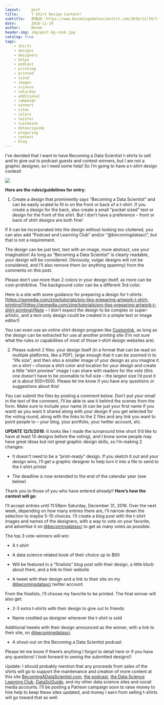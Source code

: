 ```yaml
---
layout:     post
title:      T-Shirt Design Contest!
subtitle:   转载自：https://www.becomingadatascientist.com/2016/11/19/t-shirt-design-contest/
date:       2016-11-19
author:     Renee
header-img: img/post-bg-cook.jpg
catalog: true
tags:
    - shirts
    - designs
    - designers
    - https
    - podcast
    - printing
    - printed
    - sized
    - images
    - science
    - saturday
    - additional
    - campaign
    - winners
    - sites
    - colors
    - twitter
    - customink
    - datasciguide
    - preparing
    - contest
    - blog
---
```


I’ve decided that I want to have Becoming a Data Scientist t-shirts to sell and to give out to podcast guests and contest winners, but I am not a graphic designer, so I need some help! So I’m going to have a t-shirt design contest!

[![](https://www.becomingadatascientist.com/wp-content/uploads/2016/11/15229-illustration-of-a-white-shirt-pv-300x242.png)
](https://www.becomingadatascientist.com/wp-content/uploads/2016/11/15229-illustration-of-a-white-shirt-pv.png)

**Here are the rules/guidelines for entry**:

1. Create a design that prominently says “Becoming a Data Scientist” and can be easily scaled to fit in on the front or back of a t-shirt. If you create a design for the back, also create a small “pocket sized” text or design for the front of the shirt. But I don’t have a preference – front or back of shirt designs are both fine!

If it can be incorporated into the design without looking too cluttered, you can also add “Podcast and Learning Club” and/or “@becomingdatasci”, but that is not a requirement. 

The design can be just text, text with an image, more abstract, use your imagination! As long as “Becoming a Data Scientist” is clearly readable, your design will be considered. Obviously, vulgar designs will not be considered, and I’ll also remove them (or anything spammy) from the comments on this post.

Please don’t use more than 2 colors in your design itself, as more can be cost-prohibitive. The background color can be a different 3rd color.

Here is a site with some guidance for preparing a design for t-shirts: [https://gomedia.com/zine/tutorials/pro-tips-preparing-artwork-t-shirt-printing/](https://gomedia.com/zine/tutorials/pro-tips-preparing-artwork-t-shirt-printing)(Note – I don’t expect the design to be complex or super-artistic, and a text-only design could be created in a simple text or image editor!)

You can even use an online shirt design program like [CustomInk](https://www.customink.com/services/t-shirt-maker), as long as the design can be extracted for use at another printing site (I’m not sure what the rules or capabilities of most of those t-shirt design websites are).

2. Please submit 2 files: your design itself (in a format that can be read on multiple platforms, like a PDF), large enough that it can be zoomed in to “life size”, and then also a smaller image of your design as you imagine it on a shirt – choose a shirt color and location for your design and create a little “shirt preview” image I can share with readers for the vote (this one doesn’t have to be zoomable to full size – the largest size I’d post it at is about 500×500). Please let me know if you have any questions or suggestions about this!

You can submit the files by posting a comment below. Don’t put your email in the text of the comment, I’ll be able to see it behind the scenes from the form. Make sure to include your name (it can be just your first name if you want) as you want it shared along with your design if you get selected for the voting round, along with the links to the 2 files and any link you want to point people to – your blog, your portfolio, your twitter account, etc.

**UPDATE 12/5/2016**: It looks like I made the turnaround time short (I’d like to have at least 10 designs before the voting), and I know some people may have great ideas but not great graphic design skills, so I’m making 2 changes:

- It doesn’t need to be a “print-ready” design. If you sketch it out and your design wins, I’ll get a graphic designer to help turn it into a file to send to the t-shirt printer

- The deadline is now extended to the end of the calendar year (see below)

Thank you to those of you who have entered already!!
**Here’s how the contest will go**:

I’ll accept entries until 11:59pm Saturday, December 31, 2016. Over the next week, depending on how many entries there are, I’ll narrow down the selection to maybe 5-10 choices. I’ll create a blog post with the t-shirt images and names of the designers, with a way to vote on your favorite, and advertise it on [@becomingdatasci](https://twitter.com/becomingdatasci) to get as many votes as possible.

The top 3 vote-winners will win:

- A t-shirt

- A data science related book of their choice up to $60

- Will be featured in a “finalists” blog post with their design, a little blurb about them, and a link to their website

- A tweet with their design and a link to their site on my [@becomingdatasci](https://twitter.com/becomingdatasci) twitter account.


From the finalists, I’ll choose my favorite to be printed. The final winner will also get:

- 2-3 extra t-shirts with their design to give out to friends

- Name credited as designer wherever the t-shirt is sold

Additional tweets with their design announced as the winner, with a link to their site, on [@becomingdatasci](https://twitter.com/becomingdatasci).
- A shout-out on the Becoming a Data Scientist podcast


Please let me know if there’s anything I forgot to detail here or if you have any questions! I look forward to seeing the submitted designs!!

Update: I should probably mention that any proceeds from sales of the shirts will go to support the maintenance and creation of more content at this site [BecomingADataScientist.com](https://www.becomingadatascientist.com/), [the podcast](https://www.becomingadatascientist.com/category/podcast), [the Data Science Learning Club](https://www.becomingadatascientist.com/learningclub), [DataSciGuide](http://www.datasciguide.com/), and my other data science sites and social media accounts. I’ll be posting a Patreon campaign soon to raise money to hire help to keep these sites updated, and money I earn from selling t-shirts will go toward that as well.
